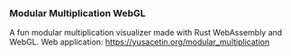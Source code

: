 ### Modular Multiplication WebGL

A fun modular multiplication visualizer made with Rust WebAssembly and WebGL. Web application: https://yusacetin.org/modular_multiplication